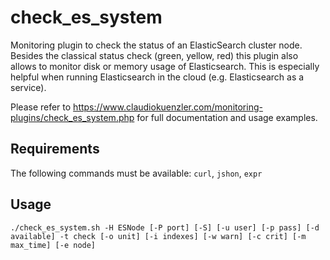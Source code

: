 # check_es_system
Monitoring plugin to check the status of an ElasticSearch cluster node. 
Besides the classical status check (green, yellow, red) this plugin also allows to monitor disk or memory usage of Elasticsearch. This is especially helpful when running Elasticsearch in the cloud (e.g. Elasticsearch as a service). 

Please refer to https://www.claudiokuenzler.com/monitoring-plugins/check_es_system.php for full documentation and usage examples.

Requirements
------
The following commands must be available: `curl`, `jshon`, `expr`

Usage
------

    ./check_es_system.sh -H ESNode [-P port] [-S] [-u user] [-p pass] [-d available] -t check [-o unit] [-i indexes] [-w warn] [-c crit] [-m max_time] [-e node]

